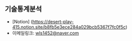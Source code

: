 **기술통계분석**
--------------------------------------------

* [Notion] (https://desert-play-415.notion.site/b8fb5e3ece284a029bcb5367f7fc0f5c)
* 이메일링크: <wls1452@naver.com>